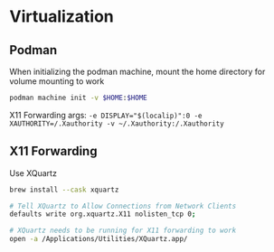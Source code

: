 # Virtualization

## Podman

When initializing the podman machine, mount the home directory for volume mounting to work

```sh
podman machine init -v $HOME:$HOME
```

X11 Forwarding args: `-e DISPLAY="$(localip)":0 -e XAUTHORITY=/.Xauthority -v ~/.Xauthority:/.Xauthority`

## X11 Forwarding

Use XQuartz

```sh
brew install --cask xquartz

# Tell XQuartz to Allow Connections from Network Clients
defaults write org.xquartz.X11 nolisten_tcp 0;

# XQuartz needs to be running for X11 forwarding to work
open -a /Applications/Utilities/XQuartz.app/
```

